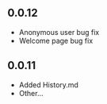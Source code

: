 
## 0.0.12

* Anonymous user bug fix
* Welcome page bug fix

## 0.0.11

* Added History.md
* Other...

